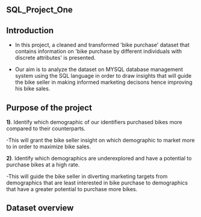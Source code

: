 ## SQL_Project_One

## **Introduction**

* In this project, a cleaned and transformed 'bike purchase' dataset that contains information on 'bike purchase by different individuals with discrete attributes' is presented.

* Our aim is to analyze the dataset on MYSQL database management system using the SQL language in order to draw insights that will guide the bike seller in making informed marketing decisons hence improving his bike sales.

## **Purpose of the project**

**1)**. Identify which demographic of our identifiers purchased bikes more compared to their counterparts.

 -This will grant the bike seller insight on which demographic to market more to in order to maximize bike sales.

**2)**. Identify which demographics are underexplored and have a potential to purchase bikes at a high rate.

 -This will guide the bike seller in diverting marketing targets from demographics that are least interested in bike purchase to demographics that have a greater potential to purchase more bikes.

 ## **Dataset overview**

